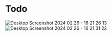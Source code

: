 # Todo

![Desktop Screenshot 2024 02 26 - 16 21 26 13](https://github.com/Hj-lh/Todo/assets/160587130/73a47c24-6ada-48ff-bc0d-bef889e5d2fb)
![Desktop Screenshot 2024 02 26 - 16 21 31 22](https://github.com/Hj-lh/Todo/assets/160587130/96c18604-3e73-442c-b29f-5aa69d88a02c)
